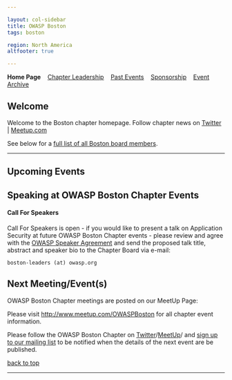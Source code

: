 ```yaml
---

layout: col-sidebar
title: OWASP Boston
tags: boston

region: North America
altfooter: true

---
```

<strong>Home Page</strong>
&nbsp;&nbsp;&nbsp;[Chapter Leadership](leadership.md)
&nbsp;&nbsp;&nbsp;[Past Events](pastevents.md)
&nbsp;&nbsp;&nbsp;[Sponsorship](sponsorship.md)
&nbsp;&nbsp;&nbsp;[Event Archive](pasteventsarchive.md)

Welcome
-------
Welcome to the Boston chapter homepage. 
Follow chapter news on [Twitter](https://twitter.com/owaspboston) | [Meetup.com](https://meetup.com/OWASPBoston)

See below for a [full list of all Boston board members](leadership.md).

<hr/>

Upcoming Events
---------------

Speaking at OWASP Boston Chapter Events
---------------------------------------

#### Call For Speakers

Call For Speakers is open - if you would like to present a talk on Application Security at future OWASP Boston Chapter events - please review and agree with the [OWASP Speaker Agreement](https://owasp.org/www-policy/legal/speaker-agreement) and send the proposed talk title, abstract and speaker bio to the Chapter Board via e-mail:

`boston-leaders (at) owasp.org`

Next Meeting/Event(s)
---------------------
OWASP Boston Chapter meetings are posted on our MeetUp Page:

Please visit <a href="http://www.meetup.com/OWASPBoston">http://www.meetup.com/OWASPBoston</a> for all chapter event information.

Please follow the OWASP Boston Chapter on <a href="https://twitter.com/OWASPBoston">Twitter</a>/<a href="https://meetup.com/OWASPBoston">MeetUp</a>/ and <a href="https://groups.google.com/a/owasp.org/forum/#!forum/boston-chapter/join">sign up to our mailing list</a> to be notified when the details of the next event are be published. 

[back to top](#welcome)
<hr>
